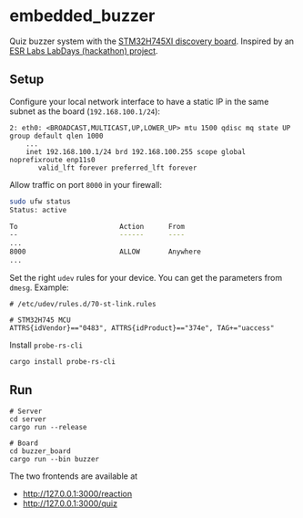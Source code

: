 # embedded_buzzer

Quiz buzzer system with the [STM32H745XI discovery board][board].
Inspired by an [ESR Labs LabDays (hackathon) project][labdays_proj].

## Setup

Configure your local network interface to have a static IP in the same subnet
as the board (`192.168.100.1/24`):

```
2: eth0: <BROADCAST,MULTICAST,UP,LOWER_UP> mtu 1500 qdisc mq state UP group default qlen 1000
    ...
    inet 192.168.100.1/24 brd 192.168.100.255 scope global noprefixroute enp11s0
       valid_lft forever preferred_lft forever
```

Allow traffic on port `8000` in your firewall:

```bash
sudo ufw status
Status: active

To                         Action      From
--                         ------      ----
...
8000                       ALLOW       Anywhere
...
```

Set the right `udev` rules for your device. You can get the parameters from
`dmesg`. Example:

```
# /etc/udev/rules.d/70-st-link.rules

# STM32H745 MCU
ATTRS{idVendor}=="0483", ATTRS{idProduct}=="374e", TAG+="uaccess"
```

Install `probe-rs-cli`

```bash
cargo install probe-rs-cli
```

## Run

```
# Server
cd server
cargo run --release

# Board
cd buzzer_board
cargo run --bin buzzer
```

The two frontends are available at

- http://127.0.0.1:3000/reaction
- http://127.0.0.1:3000/quiz

[board]: https://www.st.com/en/evaluation-tools/stm32h745i-disco.html
[labdays_proj]: https://github.com/sameernegi17/QuizBuzzerSystem
